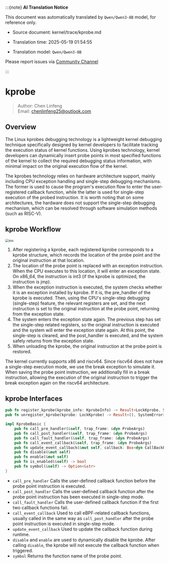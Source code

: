 :::{note}
**AI Translation Notice**

This document was automatically translated by `Qwen/Qwen3-8B` model, for reference only.

- Source document: kernel/trace/kprobe.md

- Translation time: 2025-05-19 01:54:55

- Translation model: `Qwen/Qwen3-8B`

Please report issues via [Community Channel](https://github.com/DragonOS-Community/DragonOS/issues)

:::

# kprobe

> Author: Chen Linfeng  
> Email: chenlinfeng25@outlook.com

## Overview

The Linux kprobes debugging technology is a lightweight kernel debugging technique specifically designed by kernel developers to facilitate tracking the execution status of kernel functions. Using kprobes technology, kernel developers can dynamically insert probe points in most specified functions of the kernel to collect the required debugging status information, with minimal impact on the original execution flow of the kernel.

The kprobes technology relies on hardware architecture support, mainly including CPU exception handling and single-step debugging mechanisms. The former is used to cause the program's execution flow to enter the user-registered callback function, while the latter is used for single-step execution of the probed instruction. It is worth noting that on some architectures, the hardware does not support the single-step debugging mechanism, which can be resolved through software simulation methods (such as RISC-V).

## kprobe Workflow

<img src="/kernel/trace/kprobe_flow.png" style="zoom: 67%;"  alt="xxx"/>

1. After registering a kprobe, each registered kprobe corresponds to a kprobe structure, which records the location of the probe point and the original instruction at that location.
2. The location of the probe point is replaced with an exception instruction. When the CPU executes to this location, it will enter an exception state. On x86_64, the instruction is int3 (if the kprobe is optimized, the instruction is jmp).
3. When the exception instruction is executed, the system checks whether it is an exception installed by kprobe. If it is, the pre_handler of the kprobe is executed. Then, using the CPU's single-step debugging (single-step) feature, the relevant registers are set, and the next instruction is set to the original instruction at the probe point, returning from the exception state.
4. The system enters the exception state again. The previous step has set the single-step related registers, so the original instruction is executed and the system will enter the exception state again. At this point, the single-step is cleared, and the post_handler is executed, and the system safely returns from the exception state.
5. When unloading the kprobe, the original instruction at the probe point is restored.

The kernel currently supports x86 and riscv64. Since riscv64 does not have a single-step execution mode, we use the break exception to simulate it. When saving the probe point instruction, we additionally fill in a break instruction, allowing the execution of the original instruction to trigger the break exception again on the riscv64 architecture.

## kprobe Interfaces

```rust
pub fn register_kprobe(kprobe_info: KprobeInfo) -> Result<LockKprobe, SystemError>;
pub fn unregister_kprobe(kprobe: LockKprobe) -> Result<(), SystemError>;

impl KprobeBasic {
    pub fn call_pre_handler(&self, trap_frame: &dyn ProbeArgs) 
    pub fn call_post_handler(&self, trap_frame: &dyn ProbeArgs)
    pub fn call_fault_handler(&self, trap_frame: &dyn ProbeArgs)
    pub fn call_event_callback(&self, trap_frame: &dyn ProbeArgs) 
    pub fn update_event_callback(&mut self, callback: Box<dyn CallBackFunc>) 
    pub fn disable(&mut self) 
    pub fn enable(&mut self) 
    pub fn is_enabled(&self) -> bool
    pub fn symbol(&self) -> Option<&str>
}
```

- `call_pre_handler` Calls the user-defined callback function before the probe point instruction is executed.
- `call_post_handler` Calls the user-defined callback function after the probe point instruction has been executed in single-step mode.
- `call_fault_handler` Calls the user-defined callback function if the first two callback functions fail.
- `call_event_callback` Used to call eBPF-related callback functions, usually called in the same way as `call_post_handler` after the probe point instruction is executed in single-step mode.
- `update_event_callback` Used to update the callback function during runtime.
- `disable` and `enable` are used to dynamically disable the kprobe. After calling `disable`, the kprobe will not execute the callback function when triggered.
- `symbol` Returns the function name of the probe point.
